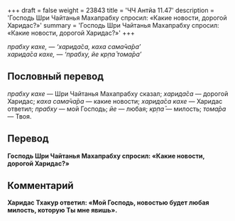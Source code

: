 +++
draft = false
weight = 23843
title = 'ЧЧ Антйа 11.47'
description = 'Господь Шри Чайтанья Махапрабху спросил: «Какие новости, дорогой Харидас?»'
summary = 'Господь Шри Чайтанья Махапрабху спросил: «Какие новости, дорогой Харидас?»'
+++

_прабху кахе, — ‘харида̄са, каха сама̄ча̄ра’  
харида̄са кахе, — ‘прабху, йе кр̣па̄ тома̄ра’_

## Пословный перевод

_прабху_ _кахе_ — Шри Чайтанья Махапрабху сказал; _харида̄са_ — дорогой Харидас; _каха_ _сама̄ча̄ра_ — какие новости; _харида̄са_ _кахе_ — Харидас ответил; _прабху_ — мой Господь; _йе_ — любая; _кр̣па̄_ — милость; _тома̄ра_ — Твоя.

## Перевод

**Господь Шри Чайтанья Махапрабху спросил: «Какие новости, дорогой Харидас?»**

## Комментарий

**Харидас Тхакур ответил: «Мой Господь, новостью будет любая милость, которую Ты мне явишь».**

